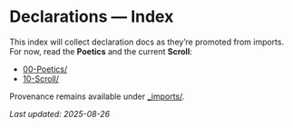 <!-- status: stub; target: 150+ words -->
<!-- status: stub; target: 150+ words -->
<!-- status: stub; target: 150+ words -->
<!-- status: stub; target: 150+ words -->
<!-- status: stub; target: 150+ words -->
<!-- status: stub; target: 150+ words -->
# Declarations — Index

This index will collect declaration docs as they’re promoted from imports.
For now, read the **Poetics** and the current **Scroll**:

- [00-Poetics/](00-Poetics/)
- [10-Scroll/](10-Scroll/)

Provenance remains available under [_imports/](./_imports/).

_Last updated: 2025-08-26_








